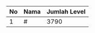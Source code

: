 | No | Nama            | Jumlah Level |
|----|-----------------|--------------|
| 1  | #    |    3790        |
